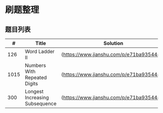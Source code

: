 # 刷题整理

## **题目列表**

| #    | Title                          |Solution|
|------|--------------------------------| ----- |
| 126  | Word Ladder II                 |(https://www.jianshu.com/p/e71ba9354447)|
| 1015 | Numbers With Repeated Digits   |(https://www.jianshu.com/p/e71ba9354447)|
| 300  | Longest Increasing Subsequence |(https://www.jianshu.com/p/e71ba9354447)|
